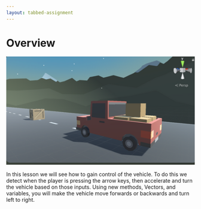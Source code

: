 ```yaml
---
layout: tabbed-assignment
---
```


# Overview

<img class="overview-image" src="assets/images/screen-capture.png">

In this lesson we will see how to gain control of the vehicle. To do this we detect when the player is pressing the arrow keys, then accelerate and turn the vehicle based on those inputs. Using new methods, Vectors, and variables, you will make the vehicle move forwards or backwards and turn left to right.

<!-- Don't edit links here, change them in _data/assignment.yml instead, -->

[slides]: <{{site.data.assignment.slides}}>
[template]: <{{site.data.assignment.template}}>
